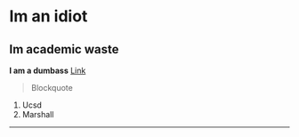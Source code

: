 # Im an idiot
## Im academic waste
**I am a dumbass**
[Link](https://canvas.ucsd.edu/courses/38193/external_tools/80)
> Blockquote
1. Ucsd
2. Marshall
---
